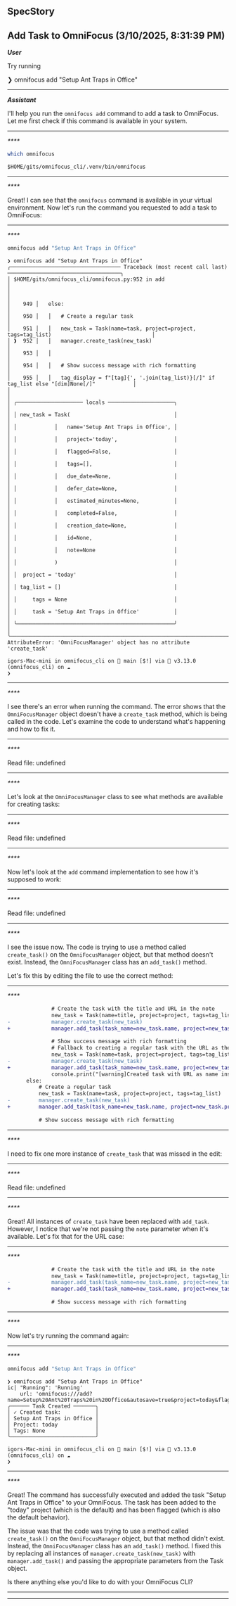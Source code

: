 ## SpecStory

## Add Task to OmniFocus (3/10/2025, 8:31:39 PM)

_**User**_

Try running 

❯ omnifocus add "Setup Ant Traps in Office"

---

_**Assistant**_

I'll help you run the `omnifocus add` command to add a task to OmniFocus. Let me first check if this command is available in your system.

---

_****_

```bash
which omnifocus
```

```
$HOME/gits/omnifocus_cli/.venv/bin/omnifocus

```

---

_****_

Great! I can see that the `omnifocus` command is available in your virtual environment. Now let's run the command you requested to add a task to OmniFocus:

---

_****_

```bash
omnifocus add "Setup Ant Traps in Office"
```

```
❯ omnifocus add "Setup Ant Traps in Office"
╭─────────────────────────────────── Traceback (most recent call last) ────────────────────────────────────╮
│ $HOME/gits/omnifocus_cli/omnifocus.py:952 in add                                               │
│                                                                                                          │
│    949 │   else:                                                                                         │
│    950 │   │   # Create a regular task                                                                   │
│    951 │   │   new_task = Task(name=task, project=project, tags=tag_list)                                │
│ ❱  952 │   │   manager.create_task(new_task)                                                             │
│    953 │   │                                                                                             │
│    954 │   │   # Show success message with rich formatting                                               │
│    955 │   │   tag_display = f"[tag]{', '.join(tag_list)}[/]" if tag_list else "[dim]None[/]"            │
│                                                                                                          │
│ ╭───────────────────── locals ─────────────────────╮                                                     │
│ │ new_task = Task(                                 │                                                     │
│ │            │   name='Setup Ant Traps in Office', │                                                     │
│ │            │   project='today',                  │                                                     │
│ │            │   flagged=False,                    │                                                     │
│ │            │   tags=[],                          │                                                     │
│ │            │   due_date=None,                    │                                                     │
│ │            │   defer_date=None,                  │                                                     │
│ │            │   estimated_minutes=None,           │                                                     │
│ │            │   completed=False,                  │                                                     │
│ │            │   creation_date=None,               │                                                     │
│ │            │   id=None,                          │                                                     │
│ │            │   note=None                         │                                                     │
│ │            )                                     │                                                     │
│ │  project = 'today'                               │                                                     │
│ │ tag_list = []                                    │                                                     │
│ │     tags = None                                  │                                                     │
│ │     task = 'Setup Ant Traps in Office'           │                                                     │
│ ╰──────────────────────────────────────────────────╯                                                     │
╰──────────────────────────────────────────────────────────────────────────────────────────────────────────╯
AttributeError: 'OmniFocusManager' object has no attribute 'create_task'

igors-Mac-mini in omnifocus_cli on  main [$!] via 🐍 v3.13.0 (omnifocus_cli) on ☁️   
❯
```

---

_****_

I see there's an error when running the command. The error shows that the `OmniFocusManager` object doesn't have a `create_task` method, which is being called in the code. Let's examine the code to understand what's happening and how to fix it.

---

_****_

Read file: undefined

---

_****_

Let's look at the `OmniFocusManager` class to see what methods are available for creating tasks:

---

_****_

Read file: undefined

---

_****_

Now let's look at the `add` command implementation to see how it's supposed to work:

---

_****_

Read file: undefined

---

_****_

I see the issue now. The code is trying to use a method called `create_task()` on the `OmniFocusManager` object, but that method doesn't exist. Instead, the `OmniFocusManager` class has an `add_task()` method.

Let's fix this by editing the file to use the correct method:

---

_****_

```diff
              # Create the task with the title and URL in the note
              new_task = Task(name=title, project=project, tags=tag_list, note=task)
-             manager.create_task(new_task)
+             manager.add_task(task_name=new_task.name, project=new_task.project, tags=new_task.tags)
  
              # Show success message with rich formatting
              # Fallback to creating a regular task with the URL as the name
              new_task = Task(name=task, project=project, tags=tag_list)
-             manager.create_task(new_task)
+             manager.add_task(task_name=new_task.name, project=new_task.project, tags=new_task.tags)
              console.print("[warning]Created task with URL as name instead.[/]")
      else:
          # Create a regular task
          new_task = Task(name=task, project=project, tags=tag_list)
-         manager.create_task(new_task)
+         manager.add_task(task_name=new_task.name, project=new_task.project, tags=new_task.tags)
  
          # Show success message with rich formatting
```

---

_****_

I need to fix one more instance of `create_task` that was missed in the edit:

---

_****_

Read file: undefined

---

_****_

Great! All instances of `create_task` have been replaced with `add_task`. However, I notice that we're not passing the `note` parameter when it's available. Let's fix that for the URL case:

---

_****_

```diff
              # Create the task with the title and URL in the note
              new_task = Task(name=title, project=project, tags=tag_list, note=task)
-             manager.add_task(task_name=new_task.name, project=new_task.project, tags=new_task.tags)
+             manager.add_task(task_name=new_task.name, project=new_task.project, tags=new_task.tags, note=new_task.note)
  
              # Show success message with rich formatting
```

---

_****_

Now let's try running the command again:

---

_****_

```bash
omnifocus add "Setup Ant Traps in Office"
```

```
❯ omnifocus add "Setup Ant Traps in Office"
ic| "Running": 'Running'
    url: 'omnifocus:///add?name=Setup%20Ant%20Traps%20in%20Office&autosave=true&project=today&flag=true'
╭────── Task Created ───────╮
│ ✓ Created task:           │
│ Setup Ant Traps in Office │
│ Project: today            │
│ Tags: None                │
╰───────────────────────────╯

igors-Mac-mini in omnifocus_cli on  main [$!] via 🐍 v3.13.0 (omnifocus_cli) on ☁️   
❯
```

---

_****_

Great! The command has successfully executed and added the task "Setup Ant Traps in Office" to your OmniFocus. The task has been added to the "today" project (which is the default) and has been flagged (which is also the default behavior).

The issue was that the code was trying to use a method called `create_task()` on the `OmniFocusManager` object, but that method didn't exist. Instead, the `OmniFocusManager` class has an `add_task()` method. I fixed this by replacing all instances of `manager.create_task(new_task)` with `manager.add_task()` and passing the appropriate parameters from the Task object.

Is there anything else you'd like to do with your OmniFocus CLI?

---



---

